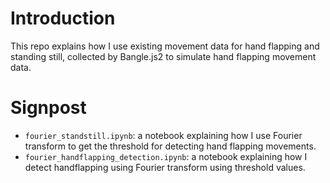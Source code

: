 # Introduction

This repo explains how I use existing movement data for hand flapping and standing still, collected by Bangle.js2 to simulate hand flapping movement data.

# Signpost

- `fourier_standstill.ipynb`: a notebook explaining how I use Fourier transform to get the threshold for detecting hand flapping movements.
- `fourier_handflapping_detection.ipynb`: a notebook explaining how I detect handflapping using Fourier transform using threshold values.
